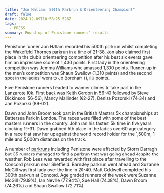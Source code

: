 ```yaml
---
title: "Jon Hallam: 500th Parkrun & Orienteering Champion!"
draft: false
date: 2024-12-09T10:58:25.526Z
tags:
  - PRESS
summary: Round-up of Penistone runners' results
---
```

Penistone runner Jon Hallam recorded his 500th parkrun whilst completing the Wakefield Thornes parkrun in a time of 21-38.  Jon also claimed first place in the club’s orienteering competition after his best six events gave him an impressive score of 1,430 points.  First lady in the orienteering competition was Jemma Williams who amassed 1,300 points.  Runner-up in the men’s competition was Shaun Swallow (1,310 points) and the second spot in the ladies' went to Jo Boreham (1,110 points).

Five Penistone runners headed to warmer climes to take part in the Lanzarote 10k.  First back was Keith Gordon in 56-40 followed by Steve Dickinson (56-56), Mandy Mallinder (62-27), Denise Pozorski (74-34) and Jan Pozorski (89-02).

Dawn and John Broom took part in the British Masters 5k championships at Battersea Park in London.  The races were filled with some of the best masters runners in the country.  John ran his fastest 5k time in five years clocking 19-31.  Dawn grabbed 5th place in the ladies over60 age category in a race that saw her up against the world record holder for the 1,500m, 1 mile and 5,000m distances on the track.

A number of [parkruns](https://results.pfrac.co.uk/parkrun-2024/2024-12-07) including Penistone were affected by Storm Darragh but 35 runners managed to find a parkrun that was going ahead despite the weather.  Rob Lees was rewarded with first place after travelling to the Concord parkrun near Sheffield.  Barnsley parkrun went ahead and Suzanne McGill was first lady over the line in 20-40.  Matt Coldwell completed his 300th parkrun at Concord.  Age graded runners of the week were Suzanne McGill (79.19%), Ian Neville (77.94%), Sue Hall (74.38%), Dawn Broom (74.26%) and Shaun Swallow (72.71%).
